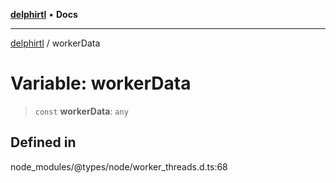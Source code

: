 [**delphirtl**](../README.md) • **Docs**

***

[delphirtl](../globals.md) / workerData

# Variable: workerData

> `const` **workerData**: `any`

## Defined in

node\_modules/@types/node/worker\_threads.d.ts:68
